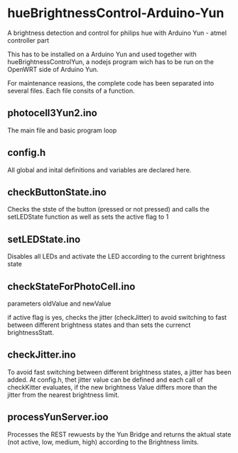 # hueBrightnessControl-Arduino-Yun
A brightness detection and control for philips hue with Arduino Yun - atmel controller part


This has to be installed on a Arduino Yun and used together with hueBrightnessControlYun, a nodejs program wich has to be run on the OpenWRT side of Arduino Yun.

For maintenance reasions, the complete code has been separated into several files. Each file consits of a function.

## photocell3Yun2.ino

The main file and basic program loop

## config.h

All global and inital definitions and variables are declared here.

## checkButtonState.ino

Checks the stste of the button (pressed or not pressed) and calls the setLEDState function as well as sets the active flag to 1

## setLEDState.ino

Disables all LEDs and activate the LED according to the current brightness state

## checkStateForPhotoCell.ino

parameters oldValue and newValue

if active flag is yes, checks the jitter (checkJitter) to avoid switching to fast between different brightness states and than sets the currenct brightnessStatt.

## checkJitter.ino

To avoid fast switching between different brightness states, a jitter has been added. At config.h, thet jitter value can be defined and each call of checkKitter evaluates, if the new brightness Value differs more than the jitter from the nearest brightness limit.

## processYunServer.ioo

Processes the REST rewuests by the Yun Bridge and returns the aktual state (not active, low, medium, high) according to the Brightness limits.


